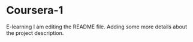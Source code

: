 # Coursera-1
E-learning
I am editing the README file. Adding some more details about the project description.

